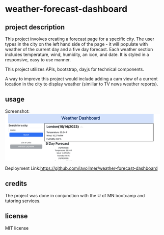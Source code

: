 # weather-forecast-dashboard

## project description

This project involves creating a forecast page for a specific city. The user types in the city on the left hand side of the page - it will populate with weather of the current day and a five day forecast. Each weather section includes temperature, wind, humidity, an icon, and date. It is styled in a responsive, easy to use manner.

This project utilizes APIs, bootstrap, dayjs for technical components.

A way to improve this project would include adding a cam view of a current location in the city to display weather (similiar to TV news weather reports).
## usage
Screenshot:![website screenshot](./assets/images/screenshot.png)

Deployment Link:https://github.com/lavollmer/weather-forecast-dashboard
## credits
The project was done in conjunction with the U of MN bootcamp and tutoring services.
## license
MIT license